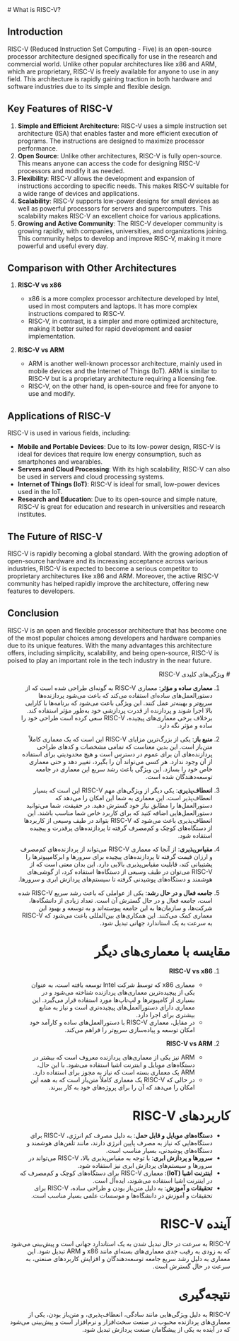 <div dir="ltr">
# What is RISC-V?

## Introduction

RISC-V (Reduced Instruction Set Computing - Five) is an open-source processor architecture designed specifically for use in the research and commercial world. Unlike other popular architectures like x86 and ARM, which are proprietary, RISC-V is freely available for anyone to use in any field. This architecture is rapidly gaining traction in both hardware and software industries due to its simple and flexible design.

## Key Features of RISC-V
1. **Simple and Efficient Architecture**: RISC-V uses a simple instruction set architecture (ISA) that enables faster and more efficient execution of programs. The instructions are designed to maximize processor performance.
2. **Open Source**: Unlike other architectures, RISC-V is fully open-source. This means anyone can access the code for designing RISC-V processors and modify it as needed.
3. **Flexibility**: RISC-V allows the development and expansion of instructions according to specific needs. This makes RISC-V suitable for a wide range of devices and applications.
4. **Scalability**: RISC-V supports low-power designs for small devices as well as powerful processors for servers and supercomputers. This scalability makes RISC-V an excellent choice for various applications.
5. **Growing and Active Community**: The RISC-V developer community is growing rapidly, with companies, universities, and organizations joining. This community helps to develop and improve RISC-V, making it more powerful and useful every day.

## Comparison with Other Architectures

1. **RISC-V vs x86**
   - x86 is a more complex processor architecture developed by Intel, used in most computers and laptops. It has more complex instructions compared to RISC-V.
   - RISC-V, in contrast, is a simpler and more optimized architecture, making it better suited for rapid development and easier implementation.
   
2. **RISC-V vs ARM**
   - ARM is another well-known processor architecture, mainly used in mobile devices and the Internet of Things (IoT). ARM is similar to RISC-V but is a proprietary architecture requiring a licensing fee.
   - RISC-V, on the other hand, is open-source and free for anyone to use and modify.

## Applications of RISC-V
RISC-V is used in various fields, including:
- **Mobile and Portable Devices**: Due to its low-power design, RISC-V is ideal for devices that require low energy consumption, such as smartphones and wearables.
- **Servers and Cloud Processing**: With its high scalability, RISC-V can also be used in servers and cloud processing systems.
- **Internet of Things (IoT)**: RISC-V is ideal for small, low-power devices used in the IoT.
- **Research and Education**: Due to its open-source and simple nature, RISC-V is great for education and research in universities and research institutes.

## The Future of RISC-V
RISC-V is rapidly becoming a global standard. With the growing adoption of open-source hardware and its increasing acceptance across various industries, RISC-V is expected to become a serious competitor to proprietary architectures like x86 and ARM. Moreover, the active RISC-V community has helped rapidly improve the architecture, offering new features to developers.

## Conclusion
RISC-V is an open and flexible processor architecture that has become one of the most popular choices among developers and hardware companies due to its unique features. With the many advantages this architecture offers, including simplicity, scalability, and being open-source, RISC-V is poised to play an important role in the tech industry in the near future.
</div>

<div dir="rtl">
# ویژگی‌های کلیدی RISC-V

1. **معماری ساده و مؤثر**: معماری RISC-V به گونه‌ای طراحی شده است که از دستورالعمل‌های ساده‌ای استفاده می‌کند که باعث می‌شود پردازنده‌ها سریع‌تر و بهینه‌تر عمل کنند. این ویژگی باعث می‌شود که برنامه‌ها با کارایی بالا اجرا شوند و پردازنده از قدرت پردازشی خود به‌طور مؤثر استفاده کند. برخلاف برخی معماری‌های پیچیده، RISC-V سعی کرده است طراحی خود را ساده و مؤثر نگه دارد.
  
2. **منبع باز**: یکی از بزرگ‌ترین مزایای RISC-V این است که یک معماری کاملاً متن‌باز است. این بدین معناست که تمامی مشخصات و کدهای طراحی پردازنده‌های آن برای عموم در دسترس است و هیچ محدودیتی برای استفاده از آن وجود ندارد. هر کسی می‌تواند آن را بگیرد، تغییر دهد و حتی معماری خاص خود را بسازد. این ویژگی باعث رشد سریع این معماری در جامعه توسعه‌دهندگان شده است.

3. **انعطاف‌پذیری**: یکی دیگر از ویژگی‌های مهم RISC-V این است که بسیار انعطاف‌پذیر است. این معماری به شما این امکان را می‌دهد که دستورالعمل‌ها را مطابق نیاز خود گسترش دهید. در حقیقت، شما می‌توانید دستورالعمل‌هایی اضافه کنید که برای کاربرد خاص شما مناسب باشند. این انعطاف‌پذیری باعث می‌شود که RISC-V بتواند در طیف وسیعی از کاربردها از دستگاه‌های کوچک و کم‌مصرف گرفته تا پردازنده‌های پرقدرت و پیچیده استفاده شود.

4. **مقیاس‌پذیری**: از آنجا که معماری RISC-V می‌تواند از پردازنده‌های کم‌مصرف و ارزان قیمت گرفته تا پردازنده‌های پیچیده برای سرورها و ابرکامپیوترها را پشتیبانی کند، قابلیت مقیاس‌پذیری بالایی دارد. این بدان معنی است که از RISC-V می‌توان در طیف وسیعی از دستگاه‌ها استفاده کرد، از گوشی‌های هوشمند و دستگاه‌های پوشیدنی گرفته تا سیستم‌های پردازش ابری و سرورها.

5. **جامعه فعال و در حال رشد**: یکی از عواملی که باعث رشد سریع RISC-V شده است، جامعه فعال و در حال گسترش آن است. تعداد زیادی از دانشگاه‌ها، شرکت‌ها، و سازمان‌ها به این جامعه پیوسته‌اند و به توسعه و بهبود این معماری کمک می‌کنند. این همکاری‌های بین‌المللی باعث می‌شود که RISC-V به سرعت به یک استاندارد جهانی تبدیل شود.

# مقایسه با معماری‌های دیگر

1. **RISC-V vs x86**
   - معماری x86 که توسط شرکت Intel توسعه یافته است، به عنوان یکی از پیچیده‌ترین معماری‌های پردازنده شناخته می‌شود و در بسیاری از کامپیوترها و لپ‌تاپ‌ها مورد استفاده قرار می‌گیرد. این معماری دارای دستورالعمل‌های پیچیده‌تری است و نیاز به منابع بیشتری برای اجرا دارد.
   - در مقابل، معماری RISC-V با دستورالعمل‌های ساده و کارآمد خود امکان توسعه و پیاده‌سازی سریع‌تر را فراهم می‌کند.

2. **RISC-V vs ARM**
   - ARM نیز یکی از معماری‌های پردازنده معروف است که بیشتر در دستگاه‌های موبایل و اینترنت اشیا استفاده می‌شود. با این حال، ARM یک معماری بسته است که نیاز به مجوز برای استفاده دارد.
   - در حالی که RISC-V یک معماری کاملاً متن‌باز است که به همه این امکان را می‌دهد که آن را برای پروژه‌های خود به کار ببرند.

# کاربردهای RISC-V

- **دستگاه‌های موبایل و قابل حمل**: به دلیل مصرف کم انرژی، RISC-V برای دستگاه‌هایی که نیاز به مصرف پایین انرژی دارند، مانند تلفن‌های هوشمند و دستگاه‌های پوشیدنی، بسیار مناسب است.
- **سرورها و پردازش ابری**: با توجه به مقیاس‌پذیری بالا، RISC-V می‌تواند در سرورها و سیستم‌های پردازش ابری نیز استفاده شود.
- **اینترنت اشیا (IoT)**: معماری RISC-V برای دستگاه‌های کوچک و کم‌مصرف که در اینترنت اشیا استفاده می‌شوند، ایده‌آل است.
- **تحقیقات و آموزش**: به دلیل متن‌باز بودن و طراحی ساده، RISC-V برای تحقیقات و آموزش در دانشگاه‌ها و موسسات علمی بسیار مناسب است.

# آینده RISC-V
RISC-V به سرعت در حال تبدیل شدن به یک استاندارد جهانی است و پیش‌بینی می‌شود که به زودی به رقیب جدی معماری‌های بسته‌ای مانند x86 و ARM تبدیل شود. این معماری به دلیل رشد سریع جامعه توسعه‌دهندگان و افزایش کاربردهای صنعتی، به سرعت در حال گسترش است.

# نتیجه‌گیری
RISC-V به دلیل ویژگی‌هایی مانند سادگی، انعطاف‌پذیری، و متن‌باز بودن، یکی از معماری‌های پردازنده محبوب در صنعت سخت‌افزار و نرم‌افزار است و پیش‌بینی می‌شود که در آینده به یکی از پیشگامان صنعت پردازش تبدیل شود.
</div>
